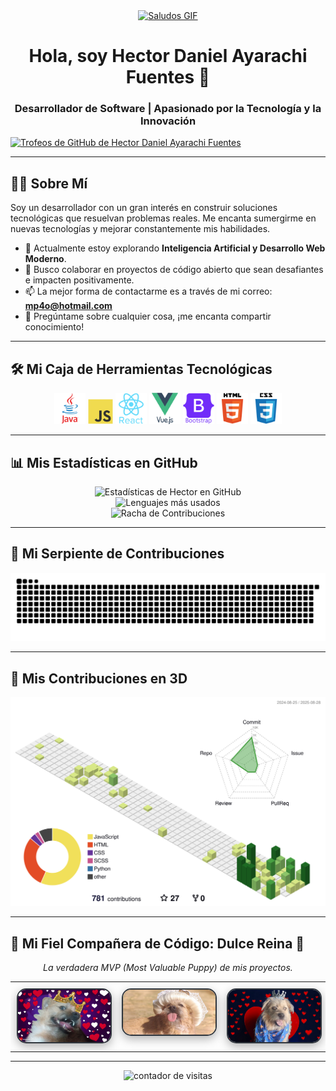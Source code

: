 <div id="header" align="center">
  <a href="https://github.com/HectorDanielAyarachiFuentes">
    <img src="https://media.giphy.com/media/M9gbBd9nbDrOTu1Mqx/giphy.gif" width="100" alt="Saludos GIF"/>
  </a>
  <h1>Hola, soy Hector Daniel Ayarachi Fuentes 👋</h1>
  <h3>Desarrollador de Software | Apasionado por la Tecnología y la Innovación</h3>
</div>

[![Trofeos de GitHub de Hector Daniel Ayarachi Fuentes](https://github-profile-trophy.vercel.app/?username=HectorDanielAyarachiFuentes&theme=dracula&column=4)](https://codepen.io/HectorDanielAyarachiFuentes)

---

## 👨‍💻 Sobre Mí

<p>
  Soy un desarrollador con un gran interés en construir soluciones tecnológicas que resuelvan problemas reales. Me encanta sumergirme en nuevas tecnologías y mejorar constantemente mis habilidades.
</p>

- 🌱 Actualmente estoy explorando **Inteligencia Artificial y Desarrollo Web Moderno**. <!-- ¡Recuerda completar esto con tus intereses actuales! -->
- 🚀 Busco colaborar en proyectos de código abierto que sean desafiantes e impacten positivamente.
- 📫 La mejor forma de contactarme es a través de mi correo: **mp4o@hotmail.com**
- 💬 Pregúntame sobre cualquier cosa, ¡me encanta compartir conocimiento!

---

## 🛠️ Mi Caja de Herramientas Tecnológicas

<p align="center">
  <a href="https://www.java.com" target="_blank" rel="noreferrer"><img src="https://raw.githubusercontent.com/devicons/devicon/master/icons/java/java-original-wordmark.svg" alt="java" width="50" height="50"/></a>
  <a href="https://developer.mozilla.org/en-US/docs/Web/JavaScript" target="_blank" rel="noreferrer"><img src="https://raw.githubusercontent.com/devicons/devicon/master/icons/javascript/javascript-original.svg" alt="javascript" width="40" height="40"/></a>
  <a href="https://reactjs.org/" target="_blank" rel="noreferrer"><img src="https://raw.githubusercontent.com/devicons/devicon/master/icons/react/react-original-wordmark.svg" alt="react" width="50" height="50"/></a>
  <a href="https://vuejs.org/" target="_blank" rel="noreferrer"><img src="https://raw.githubusercontent.com/devicons/devicon/master/icons/vuejs/vuejs-original-wordmark.svg" alt="vuejs" width="50" height="50"/></a>
  <a href="https://getbootstrap.com" target="_blank" rel="noreferrer"><img src="https://raw.githubusercontent.com/devicons/devicon/master/icons/bootstrap/bootstrap-plain-wordmark.svg" alt="bootstrap" width="50" height="50"/></a>
  <a href="https://www.w3.org/html/" target="_blank" rel="noreferrer"><img src="https://raw.githubusercontent.com/devicons/devicon/master/icons/html5/html5-original-wordmark.svg" alt="html5" width="50" height="50"/></a>
  <a href="https://www.w3schools.com/css/" target="_blank" rel="noreferrer"><img src="https://raw.githubusercontent.com/devicons/devicon/master/icons/css3/css3-original-wordmark.svg" alt="css3" width="50" height="50"/></a>
</p>

---

## 📊 Mis Estadísticas en GitHub

<div align="center">
  <img src="https://github-readme-stats.vercel.app/api?username=HectorDanielAyarachiFuentes&show_icons=true&theme=dark&include_all_commits=true&count_private=true" alt="Estadísticas de Hector en GitHub"/>
  <br/>
  <img src="https://github-readme-stats.vercel.app/api/top-langs/?username=HectorDanielAyarachiFuentes&layout=compact&langs_count=8&theme=dark" alt="Lenguajes más usados"/>
  <br/>
  <img src="https://github-readme-streak-stats.herokuapp.com/?user=HectorDanielAyarachiFuentes&theme=dark" alt="Racha de Contribuciones"/>
</div>

---

## 🐍 Mi Serpiente de Contribuciones

<div align="center">
  <!-- Asegúrate de que la acción de GitHub para generar esta imagen esté configurada y funcionando -->
  <!-- Ruta corregida para ser más robusta en entornos que no sean GitHub directamente -->
  <img src="https://raw.githubusercontent.com/HectorDanielAyarachiFuentes/HectorDanielAyarachiFuentes/output/github-contribution-grid-snake.svg" alt="Snake animation"/>
</div>

---

## 🧱 Mis Contribuciones en 3D

<div align="center">
  <!-- Asegúrate de que la acción de GitHub para generar esta imagen esté configurada y funcionando -->
  <img src="https://raw.githubusercontent.com/HectorDanielAyarachiFuentes/HectorDanielAyarachiFuentes/main/profile-3d-contrib/profile-green.svg" alt="Gráfico 3D de Contribuciones"/>
</div>

---

## 🐾 Mi Fiel Compañera de Código: Dulce Reina 🐾

<p align="center">
  <i>La verdadera MVP (Most Valuable Puppy) de mis proyectos.</i>
</p>

<table align="center" style="border: none; border-collapse: collapse;">
  <tr style="background-color: transparent;">
    <td align="center" valign="top" style="padding: 10px;">
      <!-- Asegúrate de que estas imágenes estén en tu repositorio principal -->
      <img src="Img\Dulce 3.jpg" alt="Dulce Reina" width="250" style="border-radius: 15px; border: 2px solid #30363d; box-shadow: 0 5px 15px rgba(0,0,0,0.3);"/>
    </td>
    <td align="center" valign="top" style="padding: 10px;">
      <img src="Img\Dulce 2.jpg" alt="Dulce Reina" width="250" style="border-radius: 15px; border: 2px solid #30363d; box-shadow: 0 5px 15px rgba(0,0,0,0.3);">
    </td>
    <td align="center" valign="top" style="padding: 10px;">
      <img src="Img\Dulce 1.jpg" alt="Dulce Reina" width="250" style="border-radius: 15px; border: 2px solid #30363d; box-shadow: 0 5px 15px rgba(0,0,0,0.3);"/>
    </td>
  </tr>
</table>

---

<div align="center">
  <img src="https://komarev.com/ghpvc/?username=HectorDanielAyarachiFuentes&label=Vistas%20del%20Perfil&color=0e75b6&style=flat" alt="contador de visitas"/>
</div>
